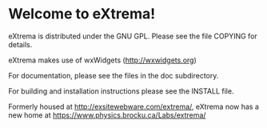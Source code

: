 <h1>Welcome to eXtrema!</h1>

eXtrema is distributed under the GNU GPL. Please see the file COPYING for details.

eXtrema makes use of wxWidgets (http://wxwidgets.org)

For documentation, please see the files in the doc subdirectory.

For building and installation instructions please see the INSTALL file.

Formerly housed at http://exsitewebware.com/extrema/, eXtrema now has a new home at https://www.physics.brocku.ca/Labs/extrema/
